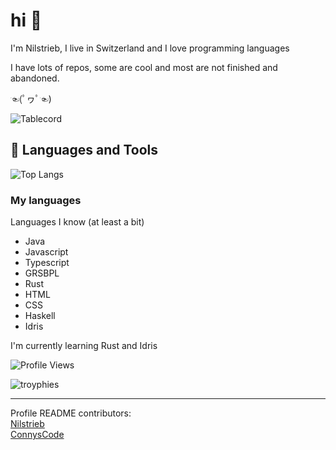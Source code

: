 # hi 👋

I'm Nilstrieb, I live in Switzerland and I love programming languages

I have lots of repos, some are cool and most are not finished and abandoned.

☜(ﾟヮﾟ☜)

![Tablecord](https://namespace.media/img/images/2021/04/07/msedge_VH2SEuB6dC.png)
## 🧰 Languages and Tools

![Top Langs](https://github-readme-stats.vercel.app/api/top-langs/?username=Nilstrieb&theme=tokyonight)
### My languages
Languages I know (at least a bit)
* Java
* Javascript
* Typescript
* GRSBPL
* Rust
* HTML
* CSS
* Haskell
* Idris
  
I'm currently learning Rust and Idris



![Profile Views](https://komarev.com/ghpvc/?username=Nilstrieb&label=Profile%20views&color=000000&style=flat)

![troyphies](https://github-profile-trophy.vercel.app/?username=ryo-ma&theme=onedark)


***
Profile README contributors:  
[Nilstrieb](https://github.com/Nilstrieb)  
[ConnysCode](https://github.com/ConnysCode)  
